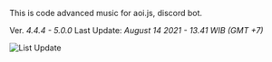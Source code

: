 This is code advanced music for aoi.js, discord bot.

Ver. *4.4.4 - 5.0.0*
Last Update: *August 14 2021 - 13.41 WIB (GMT +7)*

![List Update](https://pastebin.com/raw/r2cnXCXt)
